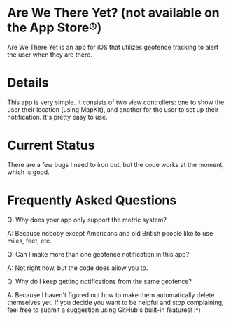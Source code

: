 # Are We There Yet? (not available on the App Store®)
Are We There Yet is an app for iOS that utilizes geofence tracking to alert the user when they are there.

# Details
This app is very simple. It consists of two view controllers: one to show the user their location (using MapKit), and another for the user to set up their notification. It's pretty easy to use. 

# Current Status
There are a few bugs I need to iron out, but the code works at the moment, which is good.

# Frequently Asked Questions
Q: Why does your app only support the metric system?

A: Because noboby except Americans and old British people like to use miles, feet, etc.

Q: Can I make more than one geofence notification in this app?

A: Not right now, but the code does allow you to.

Q: Why do I keep getting notifications from the same geofence?

A: Because I haven't figured out how to make them automatically delete themselves yet. If you decide you want to be helpful and stop complaining, feel free to submit a suggestion using GitHub's built-in features! :^)
